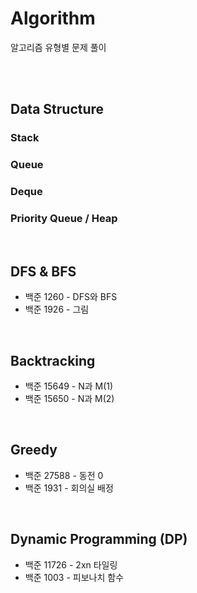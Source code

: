 # Algorithm
알고리즘 유형별 문제 풀이

<br/><br/>

## Data Structure
### Stack

### Queue

### Deque

### Priority Queue / Heap

<br/>

## DFS & BFS
- 백준 1260 - DFS와 BFS
- 백준 1926 - 그림

<br/>

## Backtracking
- 백준 15649 - N과 M(1)
- 백준 15650 - N과 M(2)

<br/>

## Greedy
- 백준 27588 - 동전 0
- 백준 1931 - 회의실 배정

<br/>

## Dynamic Programming (DP)
- 백준 11726 - 2xn 타일링
- 백준 1003 - 피보나치 함수

<br/>

